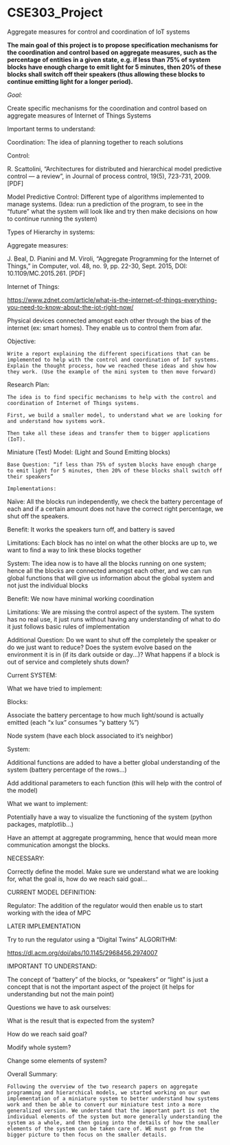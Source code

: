 # CSE303_Project
Aggregate measures for control and coordination of IoT systems


**The main goal of this project is to propose specification mechanisms for the coordination and control based on aggregate measures, such as the percentage of entities in a given state, e.g. if less than 75% of system blocks have enough charge to emit light for 5 minutes, then 20% of these blocks shall switch off their speakers (thus allowing these blocks to continue emitting light for a longer period).**


*Goal:*  

Create specific mechanisms for the coordination and control based on aggregate 		measures of Internet of Things Systems 

 

Important terms to understand: 

Coordination: The idea of planning together to reach solutions 

Control: 

R. Scattolini, “Architectures for distributed and hierarchical model predictive control — a review”, in Journal of process control, 19(5), 723-731, 2009. [PDF] 

Model Predictive Control: Different type of algorithms implemented to manage systems. (Idea: run a prediction of the program, to see in the “future” what the system will look like and try then make decisions on how to continue running the system) 

Types of Hierarchy in systems: 

Aggregate measures: 

J. Beal, D. Pianini and M. Viroli, “Aggregate Programming for the Internet of Things,” in Computer, vol. 48, no. 9, pp. 22-30, Sept. 2015, DOI: 10.1109/MC.2015.261. [PDF] 

 

 

Internet of Things:  

https://www.zdnet.com/article/what-is-the-internet-of-things-everything-you-need-to-know-about-the-iot-right-now/ 

Physical devices connected amongst each other through the bias of the internet (ex: smart homes). They enable us to control them from afar. 

 

Objective: 

	Write a report explaining the different specifications that can be implemented to help with the control and coordination of IoT systems. Explain the thought process, how we reached these ideas and show how they work. (Use the example of the mini system to then move forward) 

 

Research Plan: 

	The idea is to find specific mechanisms to help with the control and coordination of Internet of Things systems.  

	First, we build a smaller model, to understand what we are looking for and understand how systems work. 

	Then take all these ideas and transfer them to bigger applications (IoT). 

 

Miniature (Test) Model: (Light and Sound Emitting blocks) 

	Base Question: “if less than 75% of system blocks have enough charge to emit light for 5 minutes, then 20% of these blocks shall switch off their speakers” 

	Implementations: 

Naïve: All the blocks run independently, we check the battery percentage of each and if a certain amount does not have the correct right percentage, we shut off the speakers. 

Benefit:  It works the speakers turn off, and battery is saved 

Limitations: Each block has no intel on what the other blocks are up to, we want to find a way to link these blocks together 

 

System: The idea now is to have all the blocks running on one system; hence all the blocks are connected amongst each other, and we can run global functions that will give us information about the global system and not just the individual blocks 

Benefit: We now have minimal working coordination 

Limitations: We are missing the control aspect of the system. The system has no real use, it just runs without having any understanding of what to do it just follows basic rules of implementation 

Additional Question: Do we want to shut off the completely the speaker or do we just want to reduce? Does the system evolve based on the environment it is in (if its dark outside or day...)? What happens if a block is out of service and completely shuts down? 

  

Current SYSTEM: 

What we have tried to implement: 

Blocks: 

Associate the battery percentage to how much light/sound is actually emitted (each “x lux” consumes “y battery %”) 

Node system (have each block associated to it’s neighbor) 

System: 

Additional functions are added to have a better global understanding of the system (battery percentage of the rows...) 

Add additional parameters to each function (this will help with the control of the model) 

What we want to implement: 

Potentially have a way to visualize the functioning of the system (python packages, matplotlib...) 

Have an attempt at aggregate programming, hence that would mean more communication amongst the blocks. 

 

NECESSARY: 

Correctly define the model. Make sure we understand what we are looking for, what the goal is, how do we reach said goal... 

 

CURRENT MODEL DEFINITION:  

 

Regulator: The addition of the regulator would then enable us to start working with the idea of MPC 

LATER IMPLEMENTATION 

Try to run the regulator using a “Digital Twins” ALGORITHM: 

https://dl.acm.org/doi/abs/10.1145/2968456.2974007 

 

 

 

IMPORTANT TO UNDERSTAND: 

The concept of “battery” of the blocks, or “speakers” or “light” is just a concept that is not the important aspect of the project (it helps for understanding but not the main point) 

Questions we have to ask ourselves: 

  What is the result that is expected from the system? 

  How do we reach said goal? 

  Modify whole system? 

  Change some elements of system? 

 

Overall Summary: 

	Following the overview of the two research papers on aggregate programming and hierarchical models, we started working on our own implementation of a miniature system to better understand how systems work and then be able to convert our miniature test into a more generalized version. We understand that the important part is not the individual elements of the system but more generally understanding the system as a whole, and then going into the details of how the smaller elements of the system can be taken care of. WE must go from the bigger picture to then focus on the smaller details. 

	 

 

 
